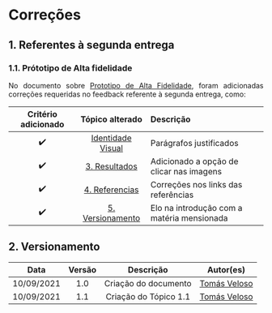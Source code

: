 # Correções

## 1. Referentes à segunda entrega

### 1.1. Prótotipo de Alta fidelidade

<p align = "justify">No documento sobre <a href="https://unbarqdsw2021-1.github.io/2021.1_G04_Cardeal/modelagem/prototipo_alta/"> Prototipo de Alta Fidelidade</a>, foram adicionadas correções requeridas no feedback referente à segunda entrega, como:</p>

| **Critério adicionado** |                                                **Tópico alterado**                                                 | **Descrição**                              |
| :---------------------: | :----------------------------------------------------------------------------------------------------------------: | :----------------------------------------- |
|   :heavy_check_mark:    |        [Identidade Visual](https://unbarqdsw2021-1.github.io/2021.1_G04_Cardeal/modelagem/prototipo_alta/)         | Parágrafos justificados                    |
|   :heavy_check_mark:    |      [3. Resultados](https://unbarqdsw2021-1.github.io/2021.1_G04_Cardeal/modelagem/prototipo_alta/#311-home)      | Adicionado a opção de clicar nas imagens   |
|   :heavy_check_mark:    |   [4. Referencias](https://unbarqdsw2021-1.github.io/2021.1_G04_Cardeal/modelagem/prototipo_alta/#4-referencias)   | Correções nos links das referências        |
|   :heavy_check_mark:    | [5. Versionamento](https://unbarqdsw2021-1.github.io/2021.1_G04_Cardeal/modelagem/prototipo_alta/#5-versionamento) | Elo na introdução com a matéria mensionada |

## 2. Versionamento

|    Data    | Versão |       Descrição       |                   Autor(es)                    |
| :--------: | :----: | :-------------------: | :--------------------------------------------: |
| 10/09/2021 |  1.0   | Criação do documento  | [Tomás Veloso](https://github.com/tomasvelos0) |
| 10/09/2021 |  1.1   | Criação do Tópico 1.1 | [Tomás Veloso](https://github.com/tomasvelos0) |
